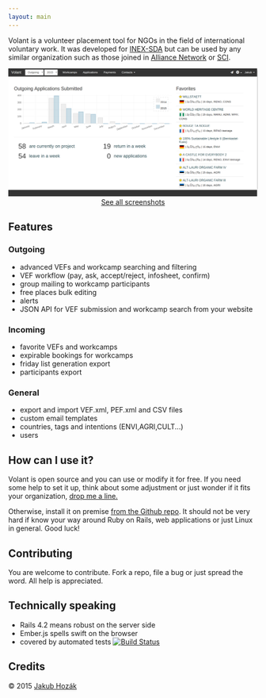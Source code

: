 ```yaml
---
layout: main
---
```


 Volant is a volunteer placement tool for NGOs in the field of
 international voluntary work. It was developed
 for [INEX-SDA](http://www.inexsda.cz/en) but
 can be used by any similar organization such as those joined in
 [Alliance Network](http://www.alliance-network.eu/) or
 [SCI](http://www.sciint.org/).


<a title='See all screenshots' class='gallery-toggle' href="#">
  <img src="images/screenshots/dashboard.png" title='Dashboard'/>
</a>

<center>
<a title='See all screenshots' class='gallery-toggle' href="#">
  See all screenshots
  </a>
</center>



## Features

### Outgoing

- advanced VEFs and workcamp searching and filtering
- VEF workflow  (pay, ask, accept/reject, infosheet, confirm)
- group mailing to workcamp participants
- free places bulk editing
- alerts
- JSON API for VEF submission and workcamp search from your website

### Incoming

- favorite VEFs and workcamps
- expirable bookings for workcamps
- friday list generation export
- participants export

### General
- export and import VEF.xml, PEF.xml and CSV files
- custom email templates
- countries, tags and intentions (ENVI,AGRI,CULT...)
- users

## How can I use it?

Volant is open source and you can use or modify it for free. If you
need some help to set it up, think about some adjustment or just
wonder if it fits your organization, <a
href="mailto:jakub.hozak@gmail.com">drop me a line.</a>

Otherwise, install it on premise <a
href="https://github.com/HakubJozak/volant" ><span>from the Github
repo</span></a>. It should not be very hard if know your way around
Ruby on Rails, web applications or just Linux in general. Good luck!

## Contributing

You are welcome to contribute. Fork a repo, file a bug or just spread the word. All help is appreciated.

## Technically speaking

- Rails 4.2 means robust on the server side
- Ember.js spells swift on the browser
- covered by automated tests [![Build Status](https://travis-ci.org/HakubJozak/volant.svg?branch=master)](https://travis-ci.org/HakubJozak/volant)

## Credits

&copy; 2015 <a href="mailto:jakub.hozak@gmail.com">Jakub Hozák</a>



